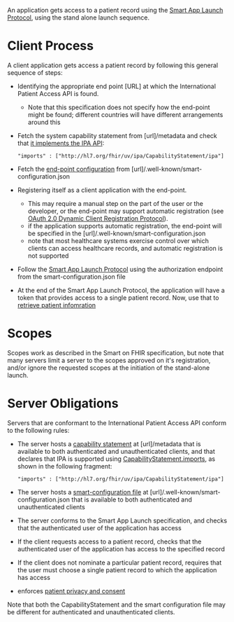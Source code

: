 An application gets access to a patient record using the 
[Smart App Launch Protocol](http://hl7.org/fhir/smart-app-launch/), using the 
stand alone launch sequence.

# Client Process 

A client application gets access a patient record by following this general sequence of steps:

* Identifying the appropriate end point [URL] at which the International Patient Access API is found. 
  * Note that this specification does not specify how the end-point might be found; different countries will have different arrangements around this 
  
* Fetch the system capability statement from [url]/metadata and check that [it implements the IPA API](conformance.html):

    ```"imports" : ["http://hl7.org/fhir/uv/ipa/CapabilityStatement/ipa"]```

* Fetch the [end-point configuration](http://www.hl7.org/fhir/smart-app-launch/conformance/index.html#using-well-known) from [url]/.well-known/smart-configuration.json 

* Registering itself as a client application with the end-point. 
  * This may require a manual step on the part of the user or the developer, or the end-point may support automatic registration (see [OAuth 2.0 Dynamic Client Registration Protocol](https://tools.ietf.org/html/rfc7591)). 
  * if the application supports automatic registration, the end-point will be specified in the [url]/.well-known/smart-configuration.json
  * note that most healthcare systems exercise control over which clients can access healthcare records, and automatic registration is not supported

* Follow the [Smart App Launch Protocol](http://www.hl7.org/fhir/smart-app-launch/index.html#standalone-launch-sequence) using the authorization endpoint from the smart-configuration.json file

* At the end of the Smart App Launch Protocol, the application will have a token that provides access to a single patient record. Now, use that to [retrieve patient infomration](fetching.html)

# Scopes 

Scopes work as described in the Smart on FHIR specification, but note that many servers limit a server to the scopes approved on it's registration, 
and/or ignore the requested scopes at the initiation of the stand-alone launch.

# Server Obligations 

Servers that are conformant to the International Patient Access API conform to the following rules:

* The server hosts a [capability statement](http://hl7.org/fhir/capabilitystatement.html) at [url]/metadata that is available to both authenticated and unauthenticated clients, and that declares that IPA is supported using [CapabilityStatement.imports](http://hl7,org/fhir/capabilitystatement-definitions.html#CapabilityStatement.imports), as shown in the following fragment:

    ```"imports" : ["http://hl7.org/fhir/uv/ipa/CapabilityStatement/ipa"]```
    
* The server hosts a [smart-configuration file](http://www.hl7.org/fhir/smart-app-launch/conformance/index.html#using-well-known) at [url]/.well-known/smart-configuration.json that is available to both authenticated and unauthenticated clients
* The server conforms to the Smart App Launch specification, and checks that the authenticated user of the application has access 
* If the client requests access to a patient record, checks that the authenticated user of the application has access to the specified record 
* If the client does not nominate a particular patient record, requires that the user must choose a single patient record to which the application has access
* enforces [patient privacy and consent](privacy.html)

Note that both the CapabilityStatement and the smart configuration file may be different for authenticated and unauthenticated clients.
